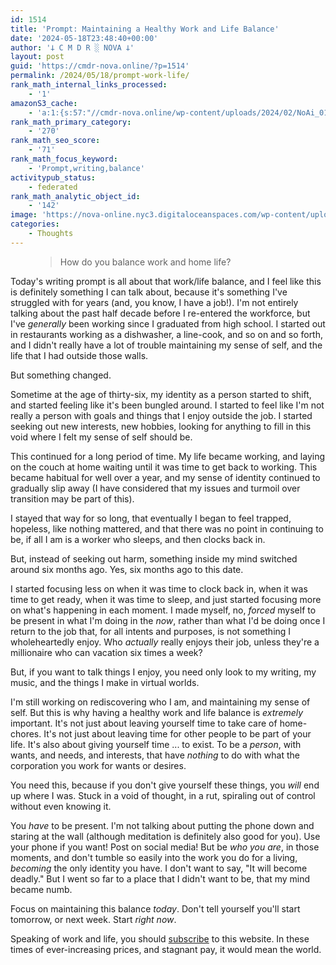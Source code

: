 ```yaml
---
id: 1514
title: 'Prompt: Maintaining a Healthy Work and Life Balance'
date: '2024-05-18T23:48:40+00:00'
author: '𐕣 C M D R ░ NOVA 𐕣'
layout: post
guid: 'https://cmdr-nova.online/?p=1514'
permalink: /2024/05/18/prompt-work-life/
rank_math_internal_links_processed:
    - '1'
amazonS3_cache:
    - 'a:1:{s:57:"//cmdr-nova.online/wp-content/uploads/2024/02/NoAi_01.png";a:1:{s:9:"timestamp";i:1721679078;}}'
rank_math_primary_category:
    - '270'
rank_math_seo_score:
    - '71'
rank_math_focus_keyword:
    - 'Prompt,writing,balance'
activitypub_status:
    - federated
rank_math_analytic_object_id:
    - '142'
image: 'https://nova-online.nyc3.digitaloceanspaces.com/wp-content/uploads/2024/05/18234743/work-life.png'
categories:
    - Thoughts
---
```


<!-- wp:pullquote -->
<figure class="wp-block-pullquote"><blockquote><p>How do you balance work and home life?</p></blockquote></figure>
<!-- /wp:pullquote -->

<!-- wp:paragraph -->
<p>Today's writing prompt is all about that work/life balance, and I feel like this is definitely something I can talk about, because it's something I've struggled with for years (and, you know, I have a job!). I'm not entirely talking about the past half decade before I re-entered the workforce, but I've <em>generally</em> been working since I graduated from high school. I started out in restaurants working as a dishwasher, a line-cook, and so on and so forth, and I didn't really have a lot of trouble maintaining my sense of self, and the life that I had outside those walls.</p>
<!-- /wp:paragraph -->

<!-- wp:paragraph -->
<p>But something changed.</p>
<!-- /wp:paragraph -->

<!-- wp:paragraph -->
<p>Sometime at the age of thirty-six, my identity as a person started to shift, and started feeling like it's been bungled around. I started to feel like I'm not really a person with goals and things that I enjoy outside the job. I started seeking out new interests, new hobbies, looking for anything to fill in this void where I felt my sense of self should be.</p>
<!-- /wp:paragraph -->

<!-- wp:paragraph -->
<p>This continued for a long period of time. My life became working, and laying on the couch at home waiting until it was time to get back to working. This became habitual for well over a year, and my sense of identity continued to gradually slip away (I have considered that my issues and turmoil over transition may be part of this).</p>
<!-- /wp:paragraph -->

<!-- wp:paragraph -->
<p>I stayed that way for so long, that eventually I began to feel trapped, hopeless, like nothing mattered, and that there was no point in continuing to be, if all I am is a worker who sleeps, and then clocks back in.</p>
<!-- /wp:paragraph -->

<!-- wp:paragraph -->
<p>But, instead of seeking out harm, something inside my mind switched around six months ago. Yes, six months ago to this date.</p>
<!-- /wp:paragraph -->

<!-- wp:paragraph -->
<p>I started focusing less on when it was time to clock back in, when it was time to get ready, when it was time to sleep, and just started focusing more on what's happening in each moment. I made myself, no, <em>forced</em> myself to be present in what I'm doing in the <em>now</em>, rather than what I'd be doing once I return to the job that, for all intents and purposes, is not something I wholeheartedly enjoy. Who <em>actually</em> really enjoys their job, unless they're a millionaire who can vacation six times a week?</p>
<!-- /wp:paragraph -->

<!-- wp:paragraph -->
<p>But, if you want to talk things I enjoy, you need only look to my writing, my music, and the things I make in virtual worlds.</p>
<!-- /wp:paragraph -->

<!-- wp:paragraph -->
<p>I'm still working on rediscovering who I am, and maintaining my sense of self. But this is why having a healthy work and life balance is <em>extremely</em> important. It's not just about leaving yourself time to take care of home-chores. It's not just about leaving time for other people to be part of your life. It's also about giving yourself time ... to exist. To be a <em>person</em>, with wants, and needs, and interests, that have <em>nothing</em> to do with what the corporation you work for wants or desires.</p>
<!-- /wp:paragraph -->

<!-- wp:paragraph -->
<p>You need this, because if you don't give yourself these things, you <em>will</em> end up where I was. Stuck in a void of thought, in a rut, spiraling out of control without even knowing it.</p>
<!-- /wp:paragraph -->

<!-- wp:paragraph -->
<p>You <em>have</em> to be present. I'm not talking about putting the phone down and staring at the wall (although meditation is definitely also good for you). Use your phone if you want! Post on social media! But be <em>who you are</em>, in those moments, and don't tumble so easily into the work you do for a living, <em>becoming</em> the only identity you have. I don't want to say, "It will become deadly." But I went so far to a place that I didn't want to be, that my mind became numb.</p>
<!-- /wp:paragraph -->

<!-- wp:paragraph -->
<p>Focus on maintaining this balance <em>today</em>. Don't tell yourself you'll start tomorrow, or next week. Start <em>right now</em>.</p>
<!-- /wp:paragraph -->

<!-- wp:paragraph -->
<p>Speaking of work and life, you should <a href="https://cmdr-nova.online/subscribe/">subscribe</a> to this website. In these times of ever-increasing prices, and stagnant pay, it would mean the world.</p>
<!-- /wp:paragraph -->